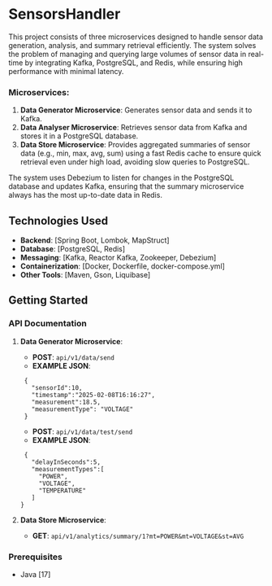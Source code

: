 # SensorsHandler

This project consists of three microservices designed to handle sensor data generation, analysis, and summary retrieval efficiently. 
The system solves the problem of managing and querying large volumes of sensor data in real-time by integrating Kafka, PostgreSQL, and Redis, 
while ensuring high performance with minimal latency.

### Microservices:
1. **Data Generator Microservice**: Generates sensor data and sends it to Kafka.
2. **Data Analyser Microservice**: Retrieves sensor data from Kafka and stores it in a PostgreSQL database.
3. **Data Store Microservice**: Provides aggregated summaries of sensor data (e.g., min, max, avg, sum) using a fast Redis cache to ensure quick retrieval even under high load, avoiding slow queries to PostgreSQL.

The system uses Debezium to listen for changes in the PostgreSQL database and updates Kafka, ensuring that the summary microservice always has the most up-to-date data in Redis.

## Technologies Used

- **Backend**: [Spring Boot, Lombok, MapStruct]
- **Database**: [PostgreSQL, Redis]
- **Messaging**: [Kafka, Reactor Kafka, Zookeeper, Debezium]
- **Containerization**: [Docker, Dockerfile, docker-compose.yml]
- **Other Tools**: [Maven, Gson, Liquibase]

## Getting Started

### API Documentation

1. **Data Generator Microservice**:
   - **POST**: ```api/v1/data/send```
   - **EXAMPLE JSON**:
   ```
    {
      "sensorId":10,
      "timestamp":"2025-02-08T16:16:27",
      "measurement":18.5,
      "measurementType": "VOLTAGE"
    }
   ```
   - **POST**: ```api/v1/data/test/send```
   - **EXAMPLE JSON**:
   ```
    {
      "delayInSeconds":5,
      "measurementTypes":[
        "POWER",
        "VOLTAGE",
        "TEMPERATURE"
      ]
   }
   ```

  
3. **Data Store Microservice**:
   - **GET**: ```api/v1/analytics/summary/1?mt=POWER&mt=VOLTAGE&st=AVG```

### Prerequisites

- Java [17]
